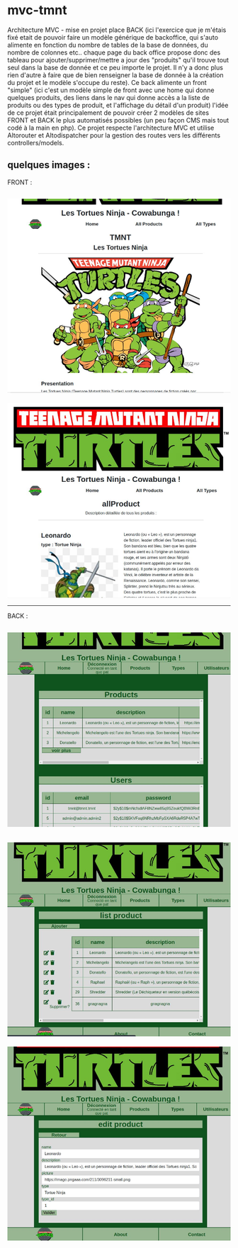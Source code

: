 # mvc-tmnt
Architecture MVC - mise en projet place BACK (ici l'exercice que je m'étais fixé etait de pouvoir faire un modèle générique de backoffice, qui s'auto alimente en fonction du nombre de tables de la base de données, du nombre de colonnes etc.. chaque page du back office propose donc des tableau pour ajouter/supprimer/mettre a jour des "produits" qu'il trouve tout seul dans la base de donnée et ce peu importe le projet. Il n'y a donc plus rien d'autre à faire que de bien renseigner la base de donnée à la création du projet et le modèle s'occupe du reste). Ce back alimente un front "simple" (ici c'est un modèle simple de front avec une home qui donne quelques produits, des liens dans le nav qui donne accès a la liste de produits ou des types de produit, et l'affichage du détail d'un produit) l'idée de ce projet était principalement de pouvoir créer 2 modèles de sites FRONT et BACK le plus automatisés possibles (un peu façon CMS mais tout codé à la main en php). Ce projet respecte l'architecture MVC et utilise Altorouter et Altodispatcher pour la gestion des routes vers les différents controllers/models.

quelques images :
---
FRONT : 

![tmnt-front-img1](https://github.com/patmulot/mvc-tmnt/blob/main/tmnt-front-img1.JPG)
---
![tmnt-front-img2](https://github.com/patmulot/mvc-tmnt/blob/main/tmnt-front-img2.JPG)

---
BACK : 

![tmnt-back-img1](https://github.com/patmulot/mvc-tmnt/blob/main/tmnt-back-img1.JPG)
---
![tmnt-back-img2](https://github.com/patmulot/mvc-tmnt/blob/main/tmnt-back-img2.JPG)
---
![tmnt-back-img3](https://github.com/patmulot/mvc-tmnt/blob/main/tmnt-back-img3.JPG)
